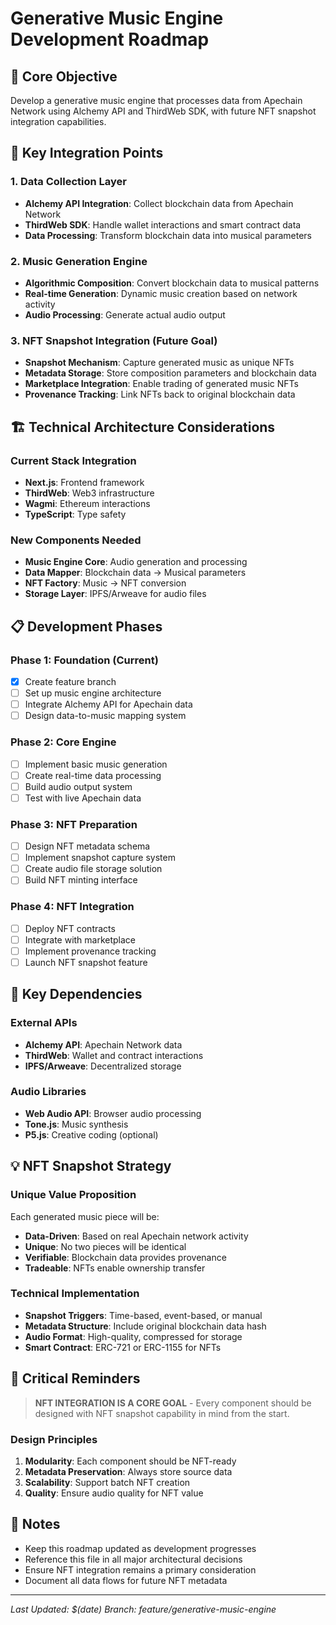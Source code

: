 # Generative Music Engine Development Roadmap

## 🎵 Core Objective
Develop a generative music engine that processes data from Apechain Network using Alchemy API and ThirdWeb SDK, with future NFT snapshot integration capabilities.

## 🎯 Key Integration Points

### 1. Data Collection Layer
- **Alchemy API Integration**: Collect blockchain data from Apechain Network
- **ThirdWeb SDK**: Handle wallet interactions and smart contract data
- **Data Processing**: Transform blockchain data into musical parameters

### 2. Music Generation Engine
- **Algorithmic Composition**: Convert blockchain data to musical patterns
- **Real-time Generation**: Dynamic music creation based on network activity
- **Audio Processing**: Generate actual audio output

### 3. NFT Snapshot Integration (Future Goal)
- **Snapshot Mechanism**: Capture generated music as unique NFTs
- **Metadata Storage**: Store composition parameters and blockchain data
- **Marketplace Integration**: Enable trading of generated music NFTs
- **Provenance Tracking**: Link NFTs back to original blockchain data

## 🏗️ Technical Architecture Considerations

### Current Stack Integration
- **Next.js**: Frontend framework
- **ThirdWeb**: Web3 infrastructure
- **Wagmi**: Ethereum interactions
- **TypeScript**: Type safety

### New Components Needed
- **Music Engine Core**: Audio generation and processing
- **Data Mapper**: Blockchain data → Musical parameters
- **NFT Factory**: Music → NFT conversion
- **Storage Layer**: IPFS/Arweave for audio files

## 📋 Development Phases

### Phase 1: Foundation (Current)
- [x] Create feature branch
- [ ] Set up music engine architecture
- [ ] Integrate Alchemy API for Apechain data
- [ ] Design data-to-music mapping system

### Phase 2: Core Engine
- [ ] Implement basic music generation
- [ ] Create real-time data processing
- [ ] Build audio output system
- [ ] Test with live Apechain data

### Phase 3: NFT Preparation
- [ ] Design NFT metadata schema
- [ ] Implement snapshot capture system
- [ ] Create audio file storage solution
- [ ] Build NFT minting interface

### Phase 4: NFT Integration
- [ ] Deploy NFT contracts
- [ ] Integrate with marketplace
- [ ] Implement provenance tracking
- [ ] Launch NFT snapshot feature

## 🔗 Key Dependencies

### External APIs
- **Alchemy API**: Apechain Network data
- **ThirdWeb**: Wallet and contract interactions
- **IPFS/Arweave**: Decentralized storage

### Audio Libraries
- **Web Audio API**: Browser audio processing
- **Tone.js**: Music synthesis
- **P5.js**: Creative coding (optional)

## 💡 NFT Snapshot Strategy

### Unique Value Proposition
Each generated music piece will be:
- **Data-Driven**: Based on real Apechain network activity
- **Unique**: No two pieces will be identical
- **Verifiable**: Blockchain data provides provenance
- **Tradeable**: NFTs enable ownership transfer

### Technical Implementation
- **Snapshot Triggers**: Time-based, event-based, or manual
- **Metadata Structure**: Include original blockchain data hash
- **Audio Format**: High-quality, compressed for storage
- **Smart Contract**: ERC-721 or ERC-1155 for NFTs

## 🚨 Critical Reminders

> **NFT INTEGRATION IS A CORE GOAL** - Every component should be designed with NFT snapshot capability in mind from the start.

### Design Principles
1. **Modularity**: Each component should be NFT-ready
2. **Metadata Preservation**: Always store source data
3. **Scalability**: Support batch NFT creation
4. **Quality**: Ensure audio quality for NFT value

## 📝 Notes
- Keep this roadmap updated as development progresses
- Reference this file in all major architectural decisions
- Ensure NFT integration remains a primary consideration
- Document all data flows for future NFT metadata

---
*Last Updated: $(date)*
*Branch: feature/generative-music-engine*
